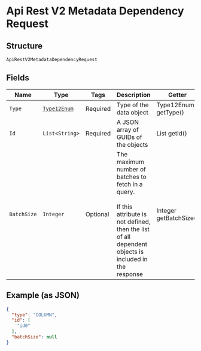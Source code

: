 
# Api Rest V2 Metadata Dependency Request

## Structure

`ApiRestV2MetadataDependencyRequest`

## Fields

| Name | Type | Tags | Description | Getter | Setter |
|  --- | --- | --- | --- | --- | --- |
| `Type` | [`Type12Enum`](/doc/models/type-12-enum.md) | Required | Type of the data object | Type12Enum getType() | setType(Type12Enum type) |
| `Id` | `List<String>` | Required | A JSON array of GUIDs of the objects | List<String> getId() | setId(List<String> id) |
| `BatchSize` | `Integer` | Optional | The maximum number of batches to fetch in a query.<br><br>If this attribute is not defined, then the list of all dependent objects is included in the response | Integer getBatchSize() | setBatchSize(Integer batchSize) |

## Example (as JSON)

```json
{
  "type": "COLUMN",
  "id": [
    "id0"
  ],
  "batchSize": null
}
```

